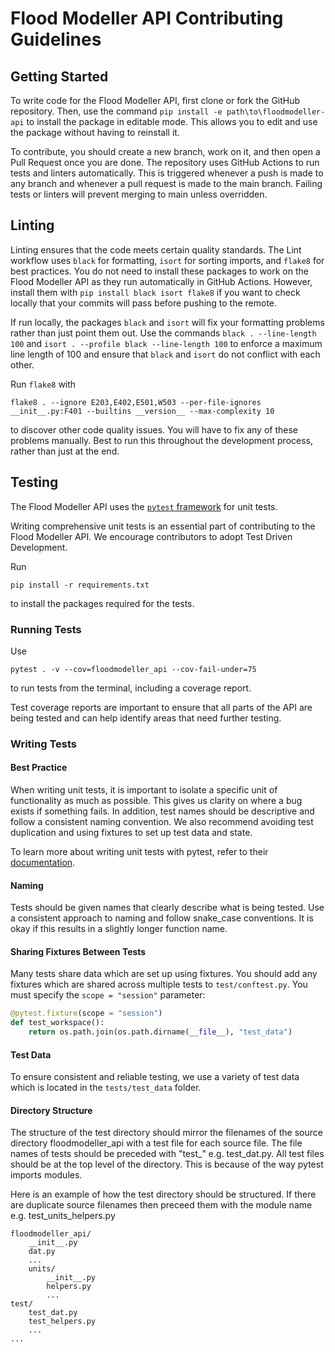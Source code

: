 # Flood Modeller API Contributing Guidelines

## Getting Started
To write code for the Flood Modeller API, first clone or fork the GitHub repository.
Then, use the command
`
pip install -e path\to\floodmodeller-api
`
to install the package in editable mode.
This allows you to edit and use the package without having to reinstall it.

To contribute, you should create a new branch, work on it, and then open a Pull Request once you are done.
The repository uses GitHub Actions to run tests and linters automatically.
This is triggered whenever a push is made to any branch and whenever a pull request is made to the main branch.
Failing tests or linters will prevent merging to main unless overridden.

## Linting
Linting ensures that the code meets certain quality standards.
The Lint workflow uses `black` for formatting, `isort` for sorting imports, and `flake8` for best practices.
You do not need to install these packages to work on the Flood Modeller API as they run automatically in GitHub Actions.
However, install them with 
`
pip install black isort flake8
`
if you want to check locally that your commits will pass before pushing to the remote.

If run locally, the packages `black` and `isort` will fix your formatting problems rather than just point them out.
Use the commands
`
black . --line-length 100
`
and
`
isort . --profile black --line-length 100
`
to enforce a maximum line length of 100 and ensure that `black` and `isort` do not conflict with each other.

Run `flake8` with
```
flake8 . --ignore E203,E402,E501,W503 --per-file-ignores __init__.py:F401 --builtins __version__ --max-complexity 10
```
to discover other code quality issues.
You will have to fix any of these problems manually.
Best to run this throughout the development process, rather than just at the end.

## Testing
The Flood Modeller API uses the [`pytest` framework](https://docs.pytest.org/) for unit tests. 

Writing comprehensive unit tests is an essential part of contributing to the Flood Modeller API.
We encourage contributors to adopt Test Driven Development.

Run
```
pip install -r requirements.txt
```
to install the packages required for the tests.


### Running Tests
Use
```
pytest . -v --cov=floodmodeller_api --cov-fail-under=75
```
to run tests from the terminal, including a coverage report.

Test coverage reports are important to ensure that all parts of the API are being tested and can help identify areas that need further testing.


### Writing Tests 

#### Best Practice
When writing unit tests, it is important to isolate a specific unit of functionality as much as possible.
This gives us clarity on where a bug exists if something fails.
In addition, test names should be descriptive and follow a consistent naming convention. We also recommend avoiding test duplication and using fixtures to set up test data and state.

To learn more about writing unit tests with pytest, refer to their [documentation](https://docs.pytest.org/en/6.2.x/contents.html).

#### Naming 

Tests should be given names that clearly describe what is being tested.
Use a consistent approach to naming and follow snake_case conventions.
It is okay if this results in a slightly longer function name.


#### Sharing Fixtures Between Tests

Many tests share data which are set up using fixtures.
You should add any fixtures which are shared across multiple tests to `test/conftest.py`.
You must specify the `scope = "session"` parameter:
```python
@pytest.fixture(scope = "session")
def test_workspace():
    return os.path.join(os.path.dirname(__file__), "test_data")
```

#### Test Data
To ensure consistent and reliable testing, we use a variety of test data which is located in the `tests/test_data` folder. 

#### Directory Structure
The structure of the test directory should mirror the filenames of the source directory floodmodeller_api with a test file for each source file.
The file names of tests should be preceded with "test_" e.g. test_dat.py.
All test files should be at the top level of the directory.
This is because of the way pytest imports modules.

Here is an example of how the test directory should be structured.
If there are duplicate source filenames then preceed them with the module name e.g. test_units_helpers.py
```
floodmodeller_api/
    __init__.py
    dat.py
    ...
    units/
        __init__.py
        helpers.py
        ...
test/
    test_dat.py
    test_helpers.py
    ...
...
```
